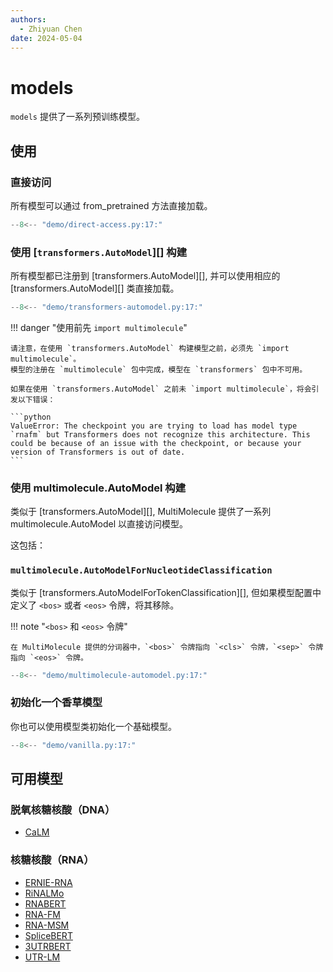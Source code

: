 ```yaml
---
authors:
  - Zhiyuan Chen
date: 2024-05-04
---
```


# models

`models` 提供了一系列预训练模型。

## 使用

### 直接访问

所有模型可以通过 from_pretrained 方法直接加载。

```python
--8<-- "demo/direct-access.py:17:"
```

### 使用 [`transformers.AutoModel`][] 构建

所有模型都已注册到 [transformers.AutoModel][], 并可以使用相应的 [transformers.AutoModel][] 类直接加载。

```python
--8<-- "demo/transformers-automodel.py:17:"
```

!!! danger "使用前先 `import multimolecule`"

    请注意，在使用 `transformers.AutoModel` 构建模型之前，必须先 `import multimolecule`。
    模型的注册在 `multimolecule` 包中完成，模型在 `transformers` 包中不可用。

    如果在使用 `transformers.AutoModel` 之前未 `import multimolecule`，将会引发以下错误：

    ```python
    ValueError: The checkpoint you are trying to load has model type `rnafm` but Transformers does not recognize this architecture. This could be because of an issue with the checkpoint, or because your version of Transformers is out of date.
    ```

### 使用 multimolecule.AutoModel 构建

类似于 [transformers.AutoModel][], MultiMolecule 提供了一系列 multimolecule.AutoModel 以直接访问模型。

这包括：

### `multimolecule.AutoModelForNucleotideClassification`

类似于 [transformers.AutoModelForTokenClassification][], 但如果模型配置中定义了 `<bos>` 或者 `<eos>` 令牌，将其移除。

!!! note "`<bos>` 和 `<eos>` 令牌"

    在 MultiMolecule 提供的分词器中，`<bos>` 令牌指向 `<cls>` 令牌，`<sep>` 令牌指向 `<eos>` 令牌。

```python
--8<-- "demo/multimolecule-automodel.py:17:"
```

### 初始化一个香草模型

你也可以使用模型类初始化一个基础模型。

```python
--8<-- "demo/vanilla.py:17:"
```

## 可用模型

### 脱氧核糖核酸（DNA）

- [CaLM](models/calm.md)

### 核糖核酸（RNA）

- [ERNIE-RNA](models/ernierna.md)
- [RiNALMo](models/rinalmo.md)
- [RNABERT](models/rnabert.md)
- [RNA-FM](models/rnafm.md)
- [RNA-MSM](models/rnamsm.md)
- [SpliceBERT](models/splicebert.md)
- [3UTRBERT](models/utrbert.md)
- [UTR-LM](models/utrlm.md)
